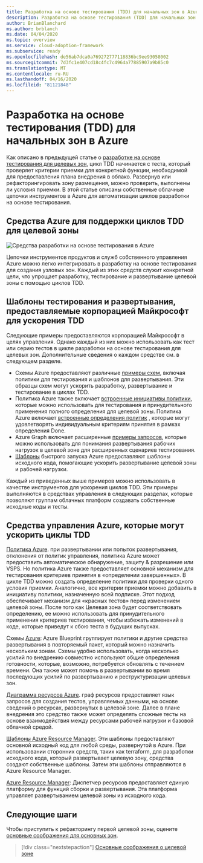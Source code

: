 ```yaml
---
title: Разработка на основе тестирования (TDD) для начальных зон в Azure
description: Разработка на основе тестирования (TDD) для начальных зон в Azure
author: BrianBlanchard
ms.author: brblanch
ms.date: 04/04/2020
ms.topic: overview
ms.service: cloud-adoption-framework
ms.subservice: ready
ms.openlocfilehash: de56ab7dca0a769272777118836bc9ee93058002
ms.sourcegitcommit: 7d3fc1e407cd18c4fc7c4964a77885907a9b85c0
ms.translationtype: MT
ms.contentlocale: ru-RU
ms.lasthandoff: 04/16/2020
ms.locfileid: "81121848"
---
```

# <a name="test-driven-development-tdd-for-landing-zones-in-azure"></a>Разработка на основе тестирования (TDD) для начальных зон в Azure

Как описано в предыдущей статье о [разработке на основе тестирования для целевых зон](./test-driven-development.md), цикл TDD начинается с теста, который проверяет критерии приемки для конкретной функции, необходимой для предоставления плана внедрения в облако. Развернув или рефакторингировать зону размещения, можно проверить, выполнены ли условия приемки. В этой статье описаны собственные облачные цепочки инструментов в Azure для автоматизации циклов разработки на основе тестирования.

## <a name="azure-tools-to-support-landing-zone-tdd-cycles"></a>Средства Azure для поддержки циклов TDD для целевой зоны

![Средства разработки на основе тестирования в Azure](../../_images/ready/azure-tdd-tools.png)

Цепочки инструментов продуктов и служб собственного управления Azure можно легко интегрировать в разработку на основе тестирования для создания узловых зон. Каждый из этих средств служит конкретной цели, что упрощает разработку, тестирование и развертывание целевой зоны с помощью циклов TDD.

## <a name="microsoft-provided-test-and-deployment-templates-to-accelerate-tdd"></a>Шаблоны тестирования и развертывания, предоставляемые корпорацией Майкрософт для ускорения TDD

Следующие примеры предоставляются корпорацией Майкрософт в целях управления. Однако каждый из них можно использовать как тест или серию тестов в цикле разработки на основе тестирования для целевых зон. Дополнительные сведения о каждом средстве см. в следующем разделе.

- Схемы Azure предоставляют различные [примеры схем](https://docs.microsoft.com/azure/governance/blueprints/samples), включая политики для тестирования и шаблонов для развертывания. Эти образцы схем могут ускорить разработку, развертывание и тестирование в циклах TDD.
- Политика Azure также включает [встроенные инициативы политики](https://docs.microsoft.com/azure/governance/policy/samples/built-in-initiatives), которые можно использовать для тестирования и принудительного применения полного определения для целевой зоны. Политика Azure включает [встроенные определения политик](https://docs.microsoft.com/azure/governance/policy/samples/built-in-policies) , которые могут удовлетворять индивидуальным критериям принятия в рамках определения Done.
- Azure Graph включает расширенные [примеры запросов](https://docs.microsoft.com/azure/governance/resource-graph/samples/advanced), которые можно использовать для понимания развертывания рабочих нагрузок в целевой зоне для расширенных сценариев тестирования.
- [Шаблоны](https://azure.microsoft.com/resources/templates) быстрого запуска Azure предоставляют шаблоны исходного кода, помогающие ускорить развертывание целевой зоны и рабочей нагрузки.

Каждый из приведенных выше примеров можно использовать в качестве инструментов для ускорения циклов TDD. Эти примеры выполняются в средствах управления в следующих разделах, которые позволяют группам облачных платформ создавать собственные исходные коды и тесты.

## <a name="azure-governance-tools-that-can-accelerate-tdd-cycles"></a>Средства управления Azure, которые могут ускорить циклы TDD

[Политика Azure](https://docs.microsoft.com/azure/governance/policy). при развертывании или попыток развертывания, отклонения от политик управления, политика Azure может предоставить автоматическое обнаружение, защиту & разрешение или VSPS. Но политика Azure также предоставляет основной механизм для тестирования критериев принятия в «определении завершенных». В цикле TDD можно создать определение политики для проверки одного условия приемки. Аналогично, все критерии приемки можно добавить в инициативу политики, назначенную всей подписке. Этот подход обеспечивает механизм для «красных тестов» перед изменением целевой зоны. После того как Целевая зона будет соответствовать определению, ее можно использовать для принудительного применения критериев тестирования, чтобы избежать изменений в коде, которые приведут к сбою теста в будущих выпусках.

Схемы [Azure](https://docs.microsoft.com/azure/governance/blueprints): Azure Blueprint группирует политики и другие средства развертывания в повторяемый пакет, который можно назначить нескольким зонам. Схемы удобно использовать, когда несколько усилий по внедрению совместно используют общие определения готовности, которые, возможно, потребуется обновлять с течением времени. Она также может помочь в развертывании во время последующих усилий по развертыванию и реструктуризации целевых зон.

[Диаграмма ресурсов Azure](https://docs.microsoft.com/azure/governance/resource-graph). граф ресурсов предоставляет язык запросов для создания тестов, управляемых данными, на основе сведений о ресурсах, развернутых в целевой зоне. Далее в плане внедрения это средство также может определять сложные тесты на основе взаимодействия между ресурсами рабочей нагрузки и базовой облачной средой.

[Шаблоны Azure Resource Manager](https://docs.microsoft.com/azure/azure-resource-manager/templates/overview). Эти шаблоны предоставляют основной исходный код для любой среды, развернутой в Azure. При использовании сторонних средств, таких как terraform, для разработки исходного кода, который развертывает целевую зону, средства создают собственные шаблоны. Затем эти шаблоны отправляются в Azure Resource Manager.

[Azure Resource Manager](https://docs.microsoft.com/azure/azure-resource-manager/management/overview): Диспетчер ресурсов предоставляет единую платформу для функций сборки и развертывания. Эта платформа управляет развертыванием целевой зоны из исходного кода.

## <a name="next-steps"></a>Следующие шаги

Чтобы приступить к рефакторингу первой целевой зоны, оцените [основные соображения для основных зон](./basic-considerations.md).

> [!div class="nextstepaction"]
> [Основные соображения о целевой зоне](./basic-considerations.md)
